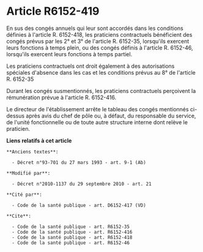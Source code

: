 # Article R6152-419

En sus des congés annuels qui leur sont accordés dans les conditions définies à l'article R. 6152-418, les praticiens
contractuels bénéficient des congés prévus par les 2° et 3° de l'article R. 6152-35, lorsqu'ils exercent leurs fonctions à
temps plein, ou des congés définis à l'article R. 6152-46, lorsqu'ils exercent leurs fonctions à temps partiel. 

Les praticiens contractuels ont droit également à des autorisations spéciales d'absence dans les cas et les conditions prévus
au 8° de l'article R. 6152-35 

Durant les congés susmentionnés, les praticiens contractuels perçoivent la rémunération prévue à l'article R. 6152-416. 

Le directeur de l'établissement arrête le tableau des congés mentionnés ci-dessus après avis du chef de pôle ou, à défaut, du
responsable du service, de l'unité fonctionnelle ou de toute autre structure interne dont relève le praticien.

**Liens relatifs à cet article**

	**Anciens textes**:

	  - Décret n°93-701 du 27 mars 1993 - art. 9-1 (Ab)

	**Modifié par**:

	  - Décret n°2010-1137 du 29 septembre 2010 - art. 21

	**Cité par**:

	  - Code de la santé publique - art. D6152-417 (VD)

	**Cite**:

	  - Code de la santé publique - art. R6152-35
	  - Code de la santé publique - art. R6152-416
	  - Code de la santé publique - art. R6152-418
	  - Code de la santé publique - art. R6152-46
